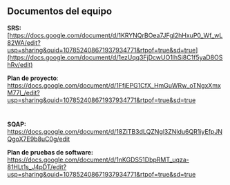 ## Documentos del equipo

**SRS:** [https://docs.google.com/document/d/1KRYNQrBOea7JFgl2hHxuP0_Wf_wL82WA/edit?usp=sharing&ouid=107852408671937934771&rtpof=true&sd=true](https://docs.google.com/document/d/1ezUqq3FjDcwUO1lhSi8C1f5yaD8OShRv/edit)

**Plan de proyecto**: https://docs.google.com/document/d/1FfjEPG1CfX_HmGuWRw_oTNgxXmxM77l_/edit?usp=sharing&ouid=107852408671937934771&rtpof=true&sd=true

#

**SQAP:** https://docs.google.com/document/d/18ZiTB3dLQZNgl3ZNldu6QR1iyEfpJNQgoX7E9b8uC0g/edit

**Plan de pruebas de software:** https://docs.google.com/document/d/1nKGDS51DbpRMT_uqza-81HLt1s_J4pDT/edit?usp=sharing&ouid=107852408671937934771&rtpof=true&sd=true
